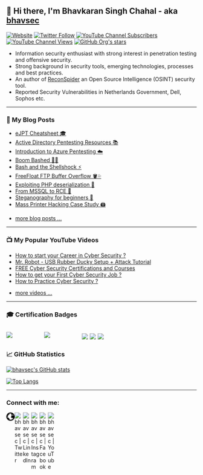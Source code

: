 ## 👋 Hi there, I'm Bhavkaran Singh Chahal - aka [bhavsec][website]


[![Website](https://img.shields.io/website?label=bhavsec.com&style=flat-square&url=https://bhavsec.com/)][website]
[![Twitter Follow](https://img.shields.io/twitter/follow/bhavsec?color=1DA1F2&logo=twitter&style=flat-square)](https://twitter.com/intent/follow?screen_name=bhavsec)
[![YouTube Channel Subscribers](https://img.shields.io/youtube/channel/subscribers/UCwPA3EEX4BRauCmMIAxpV3w?label=Youtube%20Subscribers&style=flat-square)][youtube]
[![YouTube Channel Views](https://img.shields.io/youtube/channel/views/UCwPA3EEX4BRauCmMIAxpV3w?label=Videos%20Views&style=flat-square)][youtube]
[![GitHub Org's stars](https://img.shields.io/github/stars/bhavsec?label=Github%20Stars&style=flat-square)][github]

- Information security enthusiast with strong interest in penetration testing and offensive security.
- Strong background in security tools, emerging technologies, processes and best practices.
- An author of [ReconSpider](https://github.com/bhavsec/reconspider) an Open Source Intelligence (OSINT) security tool.
- Reported Security Vulnerabilities in Netherlands Government, Dell, Sophos etc.

---

### 📕 My Blog Posts

<!-- LIST:START -->
- [eJPT Cheatsheet 🎓](https://bhavsec.com/posts/ejpt-cheatsheet/)
- [Active Directory Pentesting Resources 📚](https://bhavsec.com/posts/active-directory-resources/)
- [Introduction to Azure Pentesting ☁️](https://bhavsec.com/posts/intro-to-azure-pentesting/)
- [Boom Bashed 🧨💥](https://bhavsec.com/posts/boom-bashed/)
- [Bash and the Shellshock ⚡️](https://bhavsec.com/posts/shellshock/)
- [FreeFloat FTP Buffer Overflow 🪣💦](https://bhavsec.com/posts/buff-freefloatftp/)
- [Exploiting PHP deserialization 🔐](https://bhavsec.com/posts/php-deserialization/)
- [From MSSQL to RCE 🚀](https://bhavsec.com/posts/mssql-rce/)
- [Steganography for beginners 🔏](https://bhavsec.com/posts/steganography-beginners/)
- [Mass Printer Hacking Case Study 🖨](https://bhavsec.com/posts/pewdiepie-printerhack/)
<!-- LIST:END -->
- [more blog posts ...](https://bhavsec.com/posts/)

---

### 📺 My Popular YouTube Videos

<!-- LIST:START -->
- [How to start your Career in Cyber Security ?](https://youtu.be/ZSCqdt6EqWw)
- [Mr. Robot - USB Rubber Ducky Setup + Attack Tutorial](https://youtu.be/tqIOsW9ociY)
- [FREE Cyber Security Certifications and Courses](https://youtu.be/jJSMuGwTiHQ)
- [How to get your First Cyber Security Job ?](https://youtu.be/s-9JZBlfddo)
- [How to Practice Cyber Security ?](https://youtu.be/ar70JBIBJT8)
<!-- LIST:END -->
- [more videos ...][youtube]


---

### 🎓 Certification Badges

[<img align="left" width="100px" src="https://bhavsec.com/img/ceh-badge.png"/>](https://aspen.eccouncil.org/VerifyBadge?type=certification&a=KfkCVMZRbFcw3rsbKPF8DZP1eqcq4QFLJP+stohNphI=)
[<img align="left" width="100px" src="https://bhavsec.com/img/cybersecurity-cisco-badge.png"/>](https://www.credly.com/badges/ec563188-d435-4801-8d10-c8e2b7b4d6ff/public_url)
[<img width="100px" src="https://bhavsec.com/img/pcep-badge.png"/>](https://www.credly.com/badges/c9288dec-c864-4da8-9cb8-eacc7b53fa8a)
[<img width="100px" src="https://bhavsec.com/img/sc-900-logo.png"/>](https://www.credly.com/badges/faba37a2-52e5-45c4-aad6-37866b7aaa29?source=linked_in_profile)
[<img width="100px" src="https://bhavsec.com/img/alteredsecurity-logo.png"/>](https://eu.badgr.com/public/assertions/nKkFN53UQ2m_BANVrOERPA?identity__email=bhavsec@gmail.com)
 ---

### 📈 GitHub Statistics

[![bhavsec's GitHub stats](https://github-readme-stats.vercel.app/api?username=bhavsec&show_icons=true&hide=contribs&count_private=true)][github]

[![Top Langs](https://github-readme-stats.vercel.app/api/top-langs/?username=bhavsec&layout=compact)][github]

---

### Connect with me:

[<img align="left" alt="bhavsec.com" width="22px" src="https://raw.githubusercontent.com/iconic/open-iconic/master/svg/globe.svg"/>][website] 
[<img align="left" alt="bhavsec | Twitter" width="22px" src="https://cdn.jsdelivr.net/npm/simple-icons@v3/icons/twitter.svg"/>][twitter]
[<img align="left" alt="bhavsec | LinkedIn" width="22px" src="https://cdn.jsdelivr.net/npm/simple-icons@v3/icons/linkedin.svg"/>][linkedin]
[<img align="left" alt="bhavsec | Instagram" width="22px" src="https://cdn.jsdelivr.net/npm/simple-icons@v3/icons/instagram.svg"/>][instagram]
[<img align="left" alt="bhavsec | Facebook" width="22px" src="https://cdn.jsdelivr.net/npm/simple-icons@v3/icons/facebook.svg"/>][facebook]
[<img align="left" alt="bhavsec | YouTube" width="22px" src="https://cdn.jsdelivr.net/npm/simple-icons@v3/icons/youtube.svg"/>][youtube]

<!-- Reference Links -->

[website]: https://bhavsec.com/
[twitter]: https://twitter.com/bhavsec
[github]: https://github.com/bhavsec
[instagram]: https://instagram.com/bhavsec
[linkedin]: https://linkedin.com/in/bhavsec
[facebook]: https://facebook.com/bhavsec
[youtube]: https://youtube.com/bhavsec
